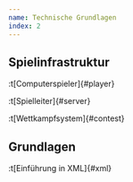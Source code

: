 ```yaml
---
name: Technische Grundlagen
index: 2
---
```


## Spielinfrastruktur

:t[Computerspieler]{#player}

:t[Spielleiter]{#server}

:t[Wettkampfsystem]{#contest}

## Grundlagen

:t[Einführung in XML]{#xml}
